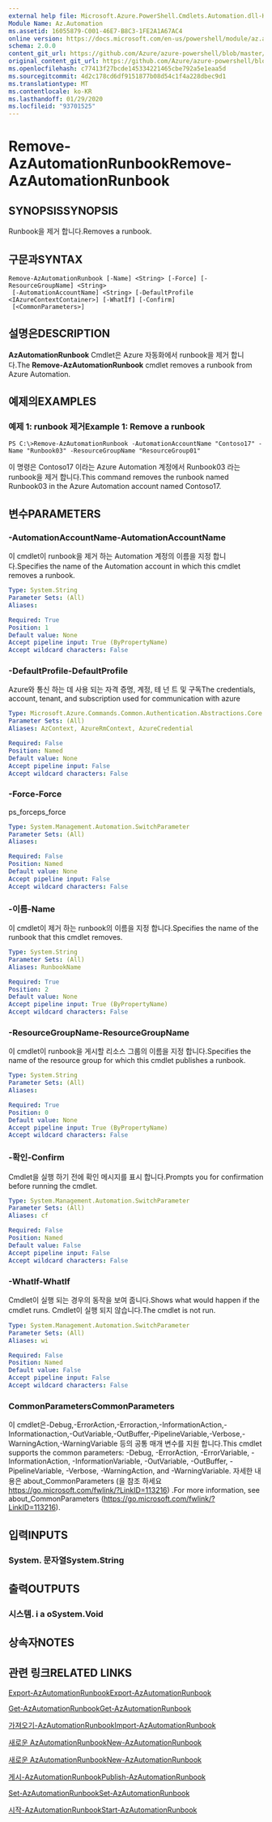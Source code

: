 ```yaml
---
external help file: Microsoft.Azure.PowerShell.Cmdlets.Automation.dll-Help.xml
Module Name: Az.Automation
ms.assetid: 16055879-C001-46E7-B8C3-1FE2A1A67AC4
online version: https://docs.microsoft.com/en-us/powershell/module/az.automation/remove-azautomationrunbook
schema: 2.0.0
content_git_url: https://github.com/Azure/azure-powershell/blob/master/src/Automation/Automation/help/Remove-AzAutomationRunbook.md
original_content_git_url: https://github.com/Azure/azure-powershell/blob/master/src/Automation/Automation/help/Remove-AzAutomationRunbook.md
ms.openlocfilehash: c77413f27bcde145334221465cbe792a5e1eaa5d
ms.sourcegitcommit: 4d2c178cd6df9151877b08d54c1f4a228dbec9d1
ms.translationtype: MT
ms.contentlocale: ko-KR
ms.lasthandoff: 01/29/2020
ms.locfileid: "93701525"
---
```

# <span data-ttu-id="2e3c9-101">Remove-AzAutomationRunbook</span><span class="sxs-lookup"><span data-stu-id="2e3c9-101">Remove-AzAutomationRunbook</span></span>

## <span data-ttu-id="2e3c9-102">SYNOPSIS</span><span class="sxs-lookup"><span data-stu-id="2e3c9-102">SYNOPSIS</span></span>
<span data-ttu-id="2e3c9-103">Runbook을 제거 합니다.</span><span class="sxs-lookup"><span data-stu-id="2e3c9-103">Removes a runbook.</span></span>

## <span data-ttu-id="2e3c9-104">구문과</span><span class="sxs-lookup"><span data-stu-id="2e3c9-104">SYNTAX</span></span>

```
Remove-AzAutomationRunbook [-Name] <String> [-Force] [-ResourceGroupName] <String>
 [-AutomationAccountName] <String> [-DefaultProfile <IAzureContextContainer>] [-WhatIf] [-Confirm]
 [<CommonParameters>]
```

## <span data-ttu-id="2e3c9-105">설명은</span><span class="sxs-lookup"><span data-stu-id="2e3c9-105">DESCRIPTION</span></span>
<span data-ttu-id="2e3c9-106">**AzAutomationRunbook** Cmdlet은 Azure 자동화에서 runbook을 제거 합니다.</span><span class="sxs-lookup"><span data-stu-id="2e3c9-106">The **Remove-AzAutomationRunbook** cmdlet removes a runbook from Azure Automation.</span></span>

## <span data-ttu-id="2e3c9-107">예제의</span><span class="sxs-lookup"><span data-stu-id="2e3c9-107">EXAMPLES</span></span>

### <span data-ttu-id="2e3c9-108">예제 1: runbook 제거</span><span class="sxs-lookup"><span data-stu-id="2e3c9-108">Example 1: Remove a runbook</span></span>
```
PS C:\>Remove-AzAutomationRunbook -AutomationAccountName "Contoso17" -Name "Runbook03" -ResourceGroupName "ResourceGroup01"
```

<span data-ttu-id="2e3c9-109">이 명령은 Contoso17 이라는 Azure Automation 계정에서 Runbook03 라는 runbook을 제거 합니다.</span><span class="sxs-lookup"><span data-stu-id="2e3c9-109">This command removes the runbook named Runbook03 in the Azure Automation account named Contoso17.</span></span>

## <span data-ttu-id="2e3c9-110">변수</span><span class="sxs-lookup"><span data-stu-id="2e3c9-110">PARAMETERS</span></span>

### <span data-ttu-id="2e3c9-111">-AutomationAccountName</span><span class="sxs-lookup"><span data-stu-id="2e3c9-111">-AutomationAccountName</span></span>
<span data-ttu-id="2e3c9-112">이 cmdlet이 runbook을 제거 하는 Automation 계정의 이름을 지정 합니다.</span><span class="sxs-lookup"><span data-stu-id="2e3c9-112">Specifies the name of the Automation account in which this cmdlet removes a runbook.</span></span>

```yaml
Type: System.String
Parameter Sets: (All)
Aliases:

Required: True
Position: 1
Default value: None
Accept pipeline input: True (ByPropertyName)
Accept wildcard characters: False
```

### <span data-ttu-id="2e3c9-113">-DefaultProfile</span><span class="sxs-lookup"><span data-stu-id="2e3c9-113">-DefaultProfile</span></span>
<span data-ttu-id="2e3c9-114">Azure와 통신 하는 데 사용 되는 자격 증명, 계정, 테 넌 트 및 구독</span><span class="sxs-lookup"><span data-stu-id="2e3c9-114">The credentials, account, tenant, and subscription used for communication with azure</span></span>

```yaml
Type: Microsoft.Azure.Commands.Common.Authentication.Abstractions.Core.IAzureContextContainer
Parameter Sets: (All)
Aliases: AzContext, AzureRmContext, AzureCredential

Required: False
Position: Named
Default value: None
Accept pipeline input: False
Accept wildcard characters: False
```

### <span data-ttu-id="2e3c9-115">-Force</span><span class="sxs-lookup"><span data-stu-id="2e3c9-115">-Force</span></span>
<span data-ttu-id="2e3c9-116">ps_force</span><span class="sxs-lookup"><span data-stu-id="2e3c9-116">ps_force</span></span>

```yaml
Type: System.Management.Automation.SwitchParameter
Parameter Sets: (All)
Aliases:

Required: False
Position: Named
Default value: None
Accept pipeline input: False
Accept wildcard characters: False
```

### <span data-ttu-id="2e3c9-117">-이름</span><span class="sxs-lookup"><span data-stu-id="2e3c9-117">-Name</span></span>
<span data-ttu-id="2e3c9-118">이 cmdlet이 제거 하는 runbook의 이름을 지정 합니다.</span><span class="sxs-lookup"><span data-stu-id="2e3c9-118">Specifies the name of the runbook that this cmdlet removes.</span></span>

```yaml
Type: System.String
Parameter Sets: (All)
Aliases: RunbookName

Required: True
Position: 2
Default value: None
Accept pipeline input: True (ByPropertyName)
Accept wildcard characters: False
```

### <span data-ttu-id="2e3c9-119">-ResourceGroupName</span><span class="sxs-lookup"><span data-stu-id="2e3c9-119">-ResourceGroupName</span></span>
<span data-ttu-id="2e3c9-120">이 cmdlet이 runbook을 게시할 리소스 그룹의 이름을 지정 합니다.</span><span class="sxs-lookup"><span data-stu-id="2e3c9-120">Specifies the name of the resource group for which this cmdlet publishes a runbook.</span></span>

```yaml
Type: System.String
Parameter Sets: (All)
Aliases:

Required: True
Position: 0
Default value: None
Accept pipeline input: True (ByPropertyName)
Accept wildcard characters: False
```

### <span data-ttu-id="2e3c9-121">-확인</span><span class="sxs-lookup"><span data-stu-id="2e3c9-121">-Confirm</span></span>
<span data-ttu-id="2e3c9-122">Cmdlet을 실행 하기 전에 확인 메시지를 표시 합니다.</span><span class="sxs-lookup"><span data-stu-id="2e3c9-122">Prompts you for confirmation before running the cmdlet.</span></span>

```yaml
Type: System.Management.Automation.SwitchParameter
Parameter Sets: (All)
Aliases: cf

Required: False
Position: Named
Default value: False
Accept pipeline input: False
Accept wildcard characters: False
```

### <span data-ttu-id="2e3c9-123">-WhatIf</span><span class="sxs-lookup"><span data-stu-id="2e3c9-123">-WhatIf</span></span>
<span data-ttu-id="2e3c9-124">Cmdlet이 실행 되는 경우의 동작을 보여 줍니다.</span><span class="sxs-lookup"><span data-stu-id="2e3c9-124">Shows what would happen if the cmdlet runs.</span></span>
<span data-ttu-id="2e3c9-125">Cmdlet이 실행 되지 않습니다.</span><span class="sxs-lookup"><span data-stu-id="2e3c9-125">The cmdlet is not run.</span></span>

```yaml
Type: System.Management.Automation.SwitchParameter
Parameter Sets: (All)
Aliases: wi

Required: False
Position: Named
Default value: False
Accept pipeline input: False
Accept wildcard characters: False
```

### <span data-ttu-id="2e3c9-126">CommonParameters</span><span class="sxs-lookup"><span data-stu-id="2e3c9-126">CommonParameters</span></span>
<span data-ttu-id="2e3c9-127">이 cmdlet은-Debug,-ErrorAction,-Erroraction,-InformationAction,-Informationaction,-OutVariable,-OutBuffer,-PipelineVariable,-Verbose,-WarningAction,-WarningVariable 등의 공통 매개 변수를 지원 합니다.</span><span class="sxs-lookup"><span data-stu-id="2e3c9-127">This cmdlet supports the common parameters: -Debug, -ErrorAction, -ErrorVariable, -InformationAction, -InformationVariable, -OutVariable, -OutBuffer, -PipelineVariable, -Verbose, -WarningAction, and -WarningVariable.</span></span> <span data-ttu-id="2e3c9-128">자세한 내용은 about_CommonParameters (을 참조 하세요 https://go.microsoft.com/fwlink/?LinkID=113216) .</span><span class="sxs-lookup"><span data-stu-id="2e3c9-128">For more information, see about_CommonParameters (https://go.microsoft.com/fwlink/?LinkID=113216).</span></span>

## <span data-ttu-id="2e3c9-129">입력</span><span class="sxs-lookup"><span data-stu-id="2e3c9-129">INPUTS</span></span>

### <span data-ttu-id="2e3c9-130">System. 문자열</span><span class="sxs-lookup"><span data-stu-id="2e3c9-130">System.String</span></span>

## <span data-ttu-id="2e3c9-131">출력</span><span class="sxs-lookup"><span data-stu-id="2e3c9-131">OUTPUTS</span></span>

### <span data-ttu-id="2e3c9-132">시스템. i a o</span><span class="sxs-lookup"><span data-stu-id="2e3c9-132">System.Void</span></span>

## <span data-ttu-id="2e3c9-133">상속자</span><span class="sxs-lookup"><span data-stu-id="2e3c9-133">NOTES</span></span>

## <span data-ttu-id="2e3c9-134">관련 링크</span><span class="sxs-lookup"><span data-stu-id="2e3c9-134">RELATED LINKS</span></span>

[<span data-ttu-id="2e3c9-135">Export-AzAutomationRunbook</span><span class="sxs-lookup"><span data-stu-id="2e3c9-135">Export-AzAutomationRunbook</span></span>](./Export-AzAutomationRunbook.md)

[<span data-ttu-id="2e3c9-136">Get-AzAutomationRunbook</span><span class="sxs-lookup"><span data-stu-id="2e3c9-136">Get-AzAutomationRunbook</span></span>](./Get-AzAutomationRunbook.md)

[<span data-ttu-id="2e3c9-137">가져오기-AzAutomationRunbook</span><span class="sxs-lookup"><span data-stu-id="2e3c9-137">Import-AzAutomationRunbook</span></span>](./Import-AzAutomationRunbook.md)

[<span data-ttu-id="2e3c9-138">새로운 AzAutomationRunbook</span><span class="sxs-lookup"><span data-stu-id="2e3c9-138">New-AzAutomationRunbook</span></span>](./New-AzAutomationRunbook.md)

[<span data-ttu-id="2e3c9-139">새로운 AzAutomationRunbook</span><span class="sxs-lookup"><span data-stu-id="2e3c9-139">New-AzAutomationRunbook</span></span>](./New-AzAutomationRunbook.md)

[<span data-ttu-id="2e3c9-140">게시-AzAutomationRunbook</span><span class="sxs-lookup"><span data-stu-id="2e3c9-140">Publish-AzAutomationRunbook</span></span>](./Publish-AzAutomationRunbook.md)

[<span data-ttu-id="2e3c9-141">Set-AzAutomationRunbook</span><span class="sxs-lookup"><span data-stu-id="2e3c9-141">Set-AzAutomationRunbook</span></span>](./Set-AzAutomationRunbook.md)

[<span data-ttu-id="2e3c9-142">시작-AzAutomationRunbook</span><span class="sxs-lookup"><span data-stu-id="2e3c9-142">Start-AzAutomationRunbook</span></span>](./Start-AzAutomationRunbook.md)


